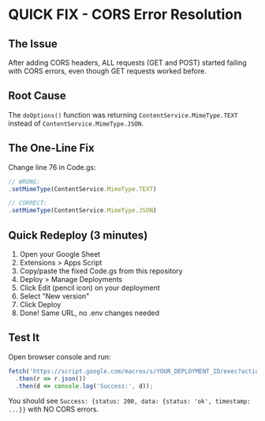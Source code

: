# QUICK FIX - CORS Error Resolution

## The Issue
After adding CORS headers, ALL requests (GET and POST) started failing with CORS errors, even though GET requests worked before.

## Root Cause
The `doOptions()` function was returning `ContentService.MimeType.TEXT` instead of `ContentService.MimeType.JSON`.

## The One-Line Fix
Change line 76 in Code.gs:
```javascript
// WRONG:
.setMimeType(ContentService.MimeType.TEXT)

// CORRECT:
.setMimeType(ContentService.MimeType.JSON)
```

## Quick Redeploy (3 minutes)

1. Open your Google Sheet
2. Extensions > Apps Script
3. Copy/paste the fixed Code.gs from this repository
4. Deploy > Manage Deployments
5. Click Edit (pencil icon) on your deployment
6. Select "New version"
7. Click Deploy
8. Done! Same URL, no .env changes needed

## Test It
Open browser console and run:
```javascript
fetch('https://script.google.com/macros/s/YOUR_DEPLOYMENT_ID/exec?action=health')
  .then(r => r.json())
  .then(d => console.log('Success:', d));
```

You should see `Success: {status: 200, data: {status: 'ok', timestamp: ...}}` with NO CORS errors.
